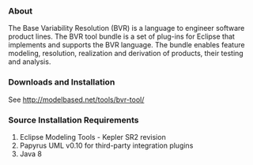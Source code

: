 ### About
The Base Variability Resolution (BVR) is a language to engineer software product lines. The BVR tool bundle is a set of plug-ins for Eclipse that implements and supports the BVR language. The bundle enables feature modeling, resolution, realization and derivation of products, their testing and analysis.

### Downloads and Installation
See http://modelbased.net/tools/bvr-tool/

### Source Installation Requirements
1. Eclipse Modeling Tools - Kepler SR2 revision
2. Papyrus UML v0.10 for third-party integration plugins
3. Java 8
